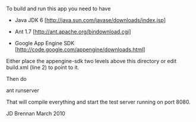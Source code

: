 To build and run this app you need to have

* Java JDK 6 [http://java.sun.com/javase/downloads/index.jsp]

* Ant 1.7 [http://ant.apache.org/bindownload.cgi]

* Google App Engine SDK [http://code.google.com/appengine/downloads.html]

Either place the appengine-sdk two levels above this directory
or edit build.xml (line 2) to point to it.

Then do

ant runserver

That will compile everything and start the test server
running on port 8080.

JD Brennan
March 2010
